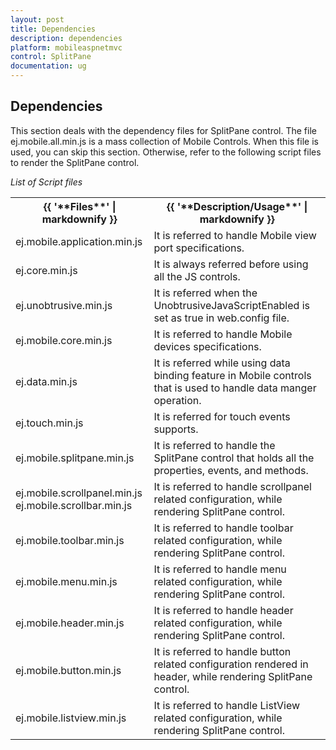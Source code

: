 ```yaml
---
layout: post
title: Dependencies
description: dependencies
platform: mobileaspnetmvc
control: SplitPane
documentation: ug
---
```


## Dependencies

This section deals with the dependency files for SplitPane control. The file ej.mobile.all.min.js is a mass collection of Mobile Controls. When this file is used, you can skip this section. Otherwise, refer to the following script files to render the SplitPane control.

_List of Script files_

<table>
<tr>
<th>
{{ '**Files**' | markdownify }}</th><th>
{{ '**Description/Usage**' | markdownify }}</th></tr>
<tr>
<td>
ej.mobile.application.min.js</td><td>
It is referred to handle Mobile view port specifications.</td></tr>
<tr>
<td>
ej.core.min.js</td><td>
It is always referred before using all the JS controls.</td></tr>
<tr>
<td>
ej.unobtrusive.min.js</td><td>
It is referred when the UnobtrusiveJavaScriptEnabled is set as true in web.config file.</td></tr>
<tr>
<td>
ej.mobile.core.min.js</td><td>
It is referred to handle Mobile devices specifications.</td></tr>
<tr>
<td>
ej.data.min.js</td><td>
It is referred while using data binding feature in Mobile controls that is used to handle data manger operation.</td></tr>
<tr>
<td>
ej.touch.min.js</td><td>
It is referred for touch events supports.</td></tr>
<tr>
<td>
ej.mobile.splitpane.min.js</td><td>
It is referred to handle the SplitPane control that holds all the properties, events, and methods. </td></tr>
<tr>
<td>
ej.mobile.scrollpanel.min.js<br>ej.mobile.scrollbar.min.js</td><td>
It is referred to handle scrollpanel related configuration, while rendering SplitPane control.</td></tr>
<tr>
<td>
ej.mobile.toolbar.min.js</td><td>
It is referred to handle toolbar related configuration, while rendering SplitPane control.</td></tr>
<tr>
<td>
ej.mobile.menu.min.js</td><td>
It is referred to handle menu related configuration, while rendering SplitPane control.</td></tr>
<tr>
<td>
ej.mobile.header.min.js</td><td>
It is referred to handle header related configuration, while rendering SplitPane control.</td></tr>
<tr>
<td>
ej.mobile.button.min.js</td><td>
It is referred to handle button related configuration rendered in header, while rendering SplitPane control.</td></tr>
<tr>
<td>
ej.mobile.listview.min.js</td><td>
It is referred to handle ListView related configuration, while rendering SplitPane control.</td></tr>
</table>


